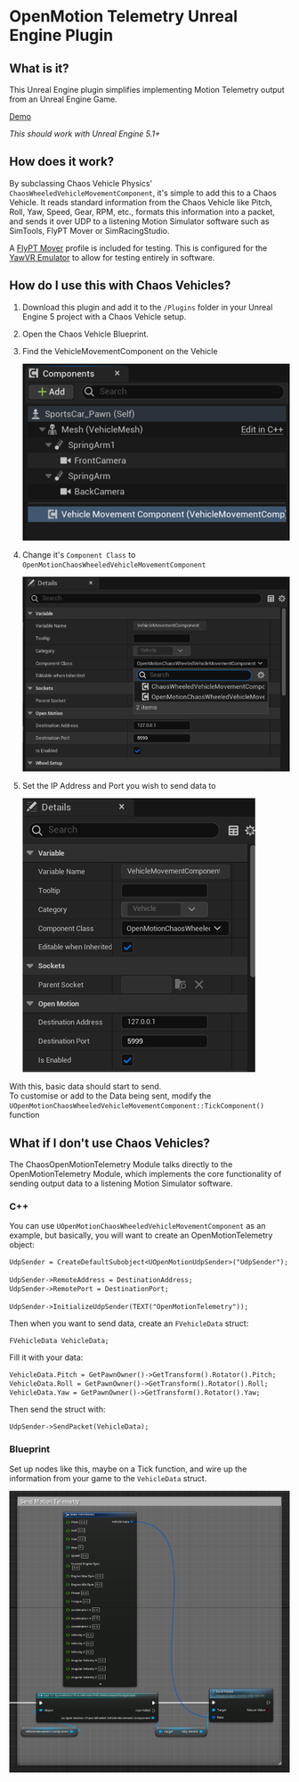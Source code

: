 # OpenMotion Telemetry Unreal Engine Plugin

## What is it?
This Unreal Engine plugin simplifies implementing Motion Telemetry output from an Unreal Engine Game.  

[Demo](Web/OpenMotionUnrealTest.gif)

_This should work with Unreal Engine 5.1+_
## How does it work?
By subclassing Chaos Vehicle Physics' `ChaosWheeledVehicleMovementComponent`, it's simple to add this to a Chaos Vehicle. It reads standard information from the Chaos Vehicle like Pitch, Roll, Yaw, Speed, Gear, RPM, etc., formats this information into a packet, and sends it over UDP to a listening Motion Simulator software such as SimTools, FlyPT Mover or SimRacingStudio.

A [FlyPT Mover](https://www.flyptmover.com) profile is included for testing. This is configured for the [YawVR Emulator](https://yaw.one/emulator/winbuild.zip) to allow for testing entirely in software.

## How do I use this with Chaos Vehicles?
1. Download this plugin and add it to the `/Plugins` folder in your Unreal Engine 5 project with a Chaos Vehicle setup.
2. Open the Chaos Vehicle Blueprint.
3. Find the VehicleMovementComponent on the Vehicle

    ![VehicleMovementComponent](Web/1.png)

4. Change it's `Component Class` to `OpenMotionChaosWheeledVehicleMovementComponent`

    ![Component Class](Web/3.png)

5. Set the IP Address and Port you wish to send data to

    ![IP and Port](Web/4.png)

With this, basic data should start to send.  
To customise or add to the Data being sent, modify the `UOpenMotionChaosWheeledVehicleMovementComponent::TickComponent()` function

## What if I don't use Chaos Vehicles?
The ChaosOpenMotionTelemetry Module talks directly to the OpenMotionTelemetry Module, which implements the core functionality of sending output data to a listening Motion Simulator software.

### C++
You can use `UOpenMotionChaosWheeledVehicleMovementComponent` as an example, but basically, you will want to create an OpenMotionTelemetry object:

	UdpSender = CreateDefaultSubobject<UOpenMotionUdpSender>("UdpSender");

	UdpSender->RemoteAddress = DestinationAddress;
	UdpSender->RemotePort = DestinationPort;

	UdpSender->InitializeUdpSender(TEXT("OpenMotionTelemetry"));

Then when you want to send data, create an `FVehicleData` struct:

	FVehicleData VehicleData;

Fill it with your data:

    VehicleData.Pitch = GetPawnOwner()->GetTransform().Rotator().Pitch;
    VehicleData.Roll = GetPawnOwner()->GetTransform().Rotator().Roll;
    VehicleData.Yaw = GetPawnOwner()->GetTransform().Rotator().Yaw;

Then send the struct with:

	UdpSender->SendPacket(VehicleData);

### Blueprint
Set up nodes like this, maybe on a Tick function, and wire up the information from your game to the `VehicleData` struct.

![Blueprint](Web/5.png)
